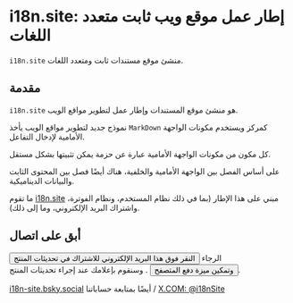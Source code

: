 # i18n.site: إطار عمل موقع ويب ثابت متعدد اللغات

`i18n.site` منشئ موقع مستندات ثابت ومتعدد اللغات.

## مقدمة

`i18n.site` هو منشئ موقع المستندات وإطار عمل لتطوير مواقع الويب.

نموذج جديد لتطوير مواقع الويب يأخذ `MarkDown` كمركز ويستخدم مكونات الواجهة الأمامية لإدخال التفاعل.

كل مكون من مكونات الواجهة الأمامية عبارة عن حزمة يمكن تثبيتها بشكل مستقل.

على أساس الفصل بين الواجهة الأمامية والخلفية، هناك أيضًا فصل بين المحتوى الثابت والبيانات الديناميكية.

ما تقوم [i18n.site](/) مبني على هذا الإطار (بما في ذلك نظام المستخدم، ونظام الفوترة، واشتراك البريد الإلكتروني، وما إلى ذلك).

## أبق على اتصال

الرجاء <button onclick="mailsub()">النقر فوق هذا البريد الإلكتروني للاشتراك في تحديثات المنتج</button> <button onclick="webpush()">وتمكين ميزة دفع المتصفح</button> . وسنقوم بإعلامك عند إجراء تحديثات المنتج.

[i18n-site.bsky.social](https://bsky.app/profile/i18n-site.bsky.social) أيضًا بمتابعة حساباتنا / [X.COM: @i18nSite](https://x.com/i18nSite)